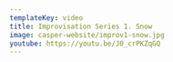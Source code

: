 ```yaml
---
templateKey: video
title: Improvisation Series 1. Snow
image: casper-website/improv1-snow.jpg
youtube: https://youtu.be/J0_crPKZqGQ
---
```

